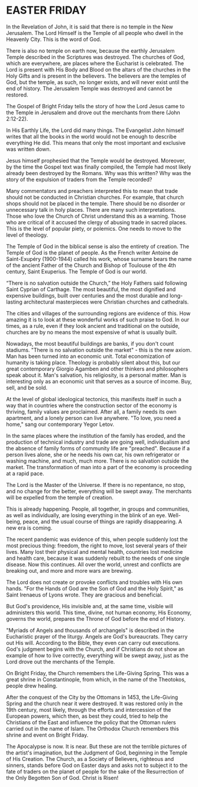 # EASTER FRIDAY

In the Revelation of John, it is said that there is no temple in the New Jerusalem. The Lord Himself is the Temple of all people who dwell in the Heavenly City. This is the word of God.

There is also no temple on earth now, because the earthly Jerusalem Temple described in the Scriptures was destroyed. The churches of God, which are everywhere, are places where the Eucharist is celebrated. The Lord is present with His Body and Blood on the altars of the churches in the Holy Gifts and is present in the believers. The believers are the temples of God, but the temple, as such, no longer exists, and will never exist until the end of history. The Jerusalem Temple was destroyed and cannot be restored.

The Gospel of Bright Friday tells the story of how the Lord Jesus came to the Temple in Jerusalem and drove out the merchants from there (John 2:12-22).

In His Earthly Life, the Lord did many things. The Evangelist John himself writes that all the books in the world would not be enough to describe everything He did. This means that only the most important and exclusive was written down.

Jesus himself prophesied that the Temple would be destroyed. Moreover, by the time the Gospel text was finally compiled, the Temple had most likely already been destroyed by the Romans. Why was this written? Why was the story of the expulsion of traders from the Temple recorded?

Many commentators and preachers interpreted this to mean that trade should not be conducted in Christian churches. For example, that church shops should not be placed in the temple. There should be no disorder or unnecessary talk in holy places. There are many such interpretations. Those who love the Church of Christ understand this as a warning. Those who are critical of it accused the clergy of abusing trade in sacred places. This is the level of popular piety, or polemics. One needs to move to the level of theology.

The Temple of God in the biblical sense is also the entirety of creation. The Temple of God is the planet of people. As the French writer Antoine de Saint-Exupéry (1900-1944) called his work, whose surname bears the name of the ancient Father of the Church and Bishop of Toulouse of the 4th century, Saint Exuperius. The Temple of God is our world.

“There is no salvation outside the Church,” the Holy Fathers said following Saint Cyprian of Carthage. The most beautiful, the most dignified and expensive buildings, built over centuries and the most durable and long-lasting architectural masterpieces were Christian churches and cathedrals.

The cities and villages of the surrounding regions are evidence of this. How amazing it is to look at these wonderful works of such praise to God. In our times, as a rule, even if they look ancient and traditional on the outside, churches are by no means the most expensive of what is usually built.

Nowadays, the most beautiful buildings are banks, if you don't count stadiums. "There is no salvation outside the market" - this is the new axiom. Man has been turned into an economic unit. Total economization of humanity is taking place. Theology is probably silent about this, but our great contemporary Giorgio Agamben and other thinkers and philosophers speak about it. Man's salvation, his religiosity, is a personal matter. Man is interesting only as an economic unit that serves as a source of income. Buy, sell, and be sold.

At the level of global ideological tectonics, this manifests itself in such a way that in countries where the construction sector of the economy is thriving, family values ​​are proclaimed. After all, a family needs its own apartment, and a lonely person can live anywhere. "To love, you need a home," sang our contemporary Yegor Letov.

In the same places where the institution of the family has eroded, and the production of technical industry and trade are going well, individualism and the absence of family forms of community life are "preached". Because if a person lives alone, she or he needs his own car, his own refrigerator or washing machine, and much, much more. There is no salvation outside the market. The transformation of man into a part of the economy is proceeding at a rapid pace.

The Lord is the Master of the Universe. If there is no repentance, no stop, and no change for the better, everything will be swept away. The merchants will be expelled from the temple of creation.

This is already happening. People, all together, in groups and communities, as well as individually, are losing everything in the blink of an eye. Well-being, peace, and the usual course of things are rapidly disappearing. A new era is coming.

The recent pandemic was evidence of this, when people suddenly lost the most precious thing: freedom, the right to move, lost several years of their lives. Many lost their physical and mental health, countries lost medicine and health care, because it was suddenly rebuilt to the needs of one single disease. Now this continues. All over the world, unrest and conflicts are breaking out, and more and more wars are brewing.

The Lord does not create or provoke conflicts and troubles with His own hands. "For the Hands of God are the Son of God and the Holy Spirit," as Saint Irenaeus of Lyons wrote. They are gracious and beneficial.

But God's providence, His invisible and, at the same time, visible will administers this world. This time, divine, not human economy, His Economy, governs the world, prepares the Throne of God before the end of History.

"Myriads of Angels and thousands of archangels" is described in the Eucharistic prayer of the liturgy. Angels are God's bureaucrats. They carry out His will. According to the Bible, they even can carry out executions. God's judgment begins with the Church, and if Christians do not show an example of how to live correctly, everything will be swept away, just as the Lord drove out the merchants of the Temple.

On Bright Friday, the Church remembers the Life-Giving Spring. This was a great shrine in Constantinople, from which, in the name of the Theotokos, people drew healing.

After the conquest of the City by the Ottomans in 1453, the Life-Giving Spring and the church near it were destroyed. It was restored only in the 19th century, most likely, through the efforts and intercession of the European powers, which then, as best they could, tried to help the Christians of the East and influence the policy that the Ottoman rulers carried out in the name of Islam. The Orthodox Church remembers this shrine and event on Bright Friday.

The Apocalypse is now. It is near. But these are not the terrible pictures of the artist's imagination, but the Judgment of God, beginning in the Temple of His Creation. The Church, as a Society of Believers, righteous and sinners, stands before God on Easter days and asks not to subject it to the fate of traders on the planet of people for the sake of the Resurrection of the Only Begotten Son of God. Christ is Risen!
